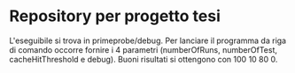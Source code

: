 # Repository per progetto tesi
L'eseguibile si trova in primeprobe/debug.
Per lanciare il programma da riga di comando occorre fornire i 4 parametri (numberOfRuns, numberOfTest, cacheHitThreshold e debug).
Buoni risultati si ottengono con 100 10 80 0.
